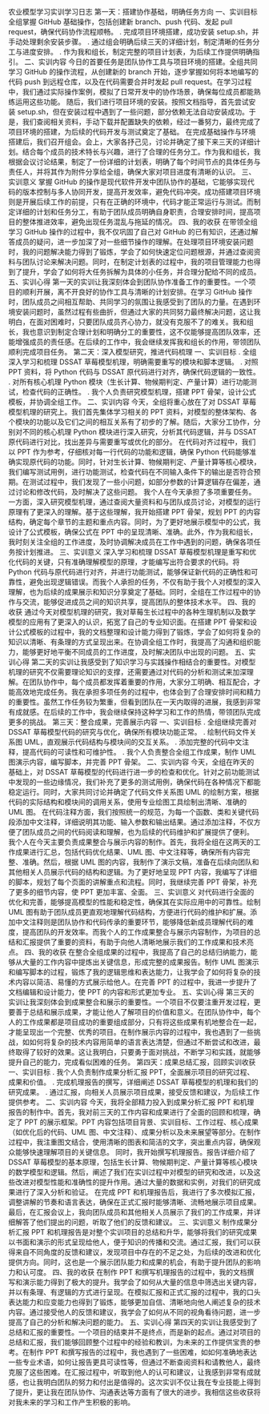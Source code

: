 农业模型学习实训学习日志
第一天：搭建协作基础，明确任务方向
一、实训目标
全组掌握 GitHub 基础操作，包括创建新 branch、push 代码、发起 pull request，确保代码协作流程顺畅。
.	完成项目环境搭建，成功安装 setup.sh，并手动处理剩余安装步骤。
.	通过组会明确后续三天的详细计划，制定清晰的任务分工与进度安排。
.	作为我和组长，制定完整的项目计划表，为后续工作提供明确指引。
二、实训内容
今日的首要任务是团队协作工具与项目环境的搭建。全组共同学习 GitHub 的操作流程，从创建新的 branch 开始，逐步掌握如何将本地编写的代码 push 到远程仓库，以及在代码需要合并时发起 pull request。在学习过程中，我们通过实际操作案例，模拟了日常开发中的协作场景，确保每位成员都能熟练运用这些功能。
随后，我们进行项目环境的安装。按照文档指导，首先尝试安装 setup.sh，但在安装过程中遇到了一些问题，部分依赖无法自动安装成功。于是，我们查阅相关资料，手动下载并配置缺失的依赖，经过一番努力，最终完成了项目环境的搭建，为后续的代码开发与测试奠定了基础。
在完成基础操作与环境搭建后，我们召开组会。会上，大家各抒己见，讨论并确定了接下来三天的详细计划。结合每个成员的技术特长与兴趣，进行了合理的任务分工。作为我和组长，我根据会议讨论结果，制定了一份详细的计划表，明确了每个时间节点的具体任务与责任人，并将其作为附件分享给全组，确保大家对项目进度有清晰的认识。
三、实训意义
掌握 GitHub 的操作是现代软件开发中团队协作的基础，它能够实现代码的版本控制与多人协同开发，提高开发效率，避免代码冲突。成功搭建项目环境则是开展后续工作的前提，只有在正确的环境中，代码才能正常运行与测试。而制定详细的计划和任务分工，有助于团队成员明确自身职责，合理安排时间，提高项目的整体推进效率，避免出现任务混乱与拖延的情况。
四、我的收获
在带领全组学习 GitHub 操作的过程中，我不仅巩固了自己对 GitHub 的已有知识，还通过解答成员的疑问，进一步加深了对一些细节操作的理解。在处理项目环境安装问题时，我的问题解决能力得到了锻炼，学会了如何快速定位问题根源，并通过查阅资料与团队讨论来解决问题。同时，在制定计划表的过程中，我的项目管理能力也得到了提升，学会了如何将大任务拆解为具体的小任务，并合理分配给不同的成员。
五、实训心得
第一天的实训让我深刻体会到团队协作准备工作的重要性。一个项目的顺利开展，离不开良好的协作工具与清晰的计划安排。在学习 GitHub 操作时，团队成员之间相互帮助、共同学习的氛围让我感受到了团队的力量。在遇到环境安装问题时，虽然过程有些曲折，但通过大家的共同努力最终解决问题，这让我明白，在面对困难时，只要团队成员齐心协力，就没有克服不了的难关。我和组长，我也意识到制定合理计划和明确分工的重要性，这不仅能够提高团队效率，还能增强成员的责任感。在后续的工作中，我会继续发挥我和组长的作用，带领团队顺利完成项目任务。
第二天：深入模型研究，推进代码梳理
一、实训目标
.	全组深入学习和梳理 DSSAT 草莓模型机理，明确需要重写的模块和脚本逻辑。
.	对照 PPT 资料，将 Python 代码与 DSSAT 原代码进行对齐，确保代码逻辑的一致性。
.	对所有核心机理 Python 模块（生长计算、物候期判定、产量计算）进行功能测试，检查代码的正确性。
.	我个人负责研究模型机理，搭建 PPT 骨架，设计公式模板，并协调全组工作。
二、实训内容
今天，全组将重心放在了对 DSSAT 草莓模型机理的研究上。我们首先集体学习相关的 PPT 资料，对模型的整体架构、各个模块的功能以及它们之间的相互关系有了初步的了解。随后，大家分工协作，分别对不同的核心机理 Python 模块进行深入研究，分析其代码逻辑，并与 DSSAT 原代码进行对比，找出差异与需要重写或优化的部分。
在代码对齐过程中，我们以 PPT 作为参考，仔细核对每一行代码的功能和逻辑，确保 Python 代码能够准确实现原代码的功能。同时，针对生长计算、物候期判定、产量计算等核心模块，我们编写测试用例，进行功能测试，检查代码在不同输入条件下的输出是否符合预期。在测试过程中，我们发现了一些小问题，如部分参数的计算逻辑存在偏差，通过讨论和修改代码，及时解决了这些问题。
我个人在今天承担了多项重要任务。一方面，深入研究模型机理，通过查阅大量资料和与团队成员讨论，对模型的运行原理有了更深入的理解。基于这些理解，我开始搭建 PPT 骨架，规划 PPT 的内容结构，确定每个章节的主题和重点内容。同时，为了更好地展示模型中的公式，我设计了公式模板，确保公式在 PPT 中的呈现清晰、准确。此外，作为我和组长，我时刻关注全组的工作进度，及时协调解决成员在工作中遇到的问题，确保各项任务按计划推进。
三、实训意义
深入学习和梳理 DSSAT 草莓模型机理是重写和优化代码的关键，只有准确理解模型的原理，才能编写出符合要求的代码。将 Python 代码与原代码进行对齐，并进行功能测试，能够保证新代码的正确性和可靠性，避免出现逻辑错误。而我个人承担的任务，不仅有助于我个人对模型的深入理解，也为后续的成果展示和知识分享奠定了基础。同时，全组在工作过程中的协作与交流，能够促进成员之间的知识共享，提高团队的整体技术水平。
四、我的收获
通过今天对模型机理的研究，我对草莓生长过程中的各种生理机制以及数学模型的应用有了更深入的认识，拓宽了自己的专业知识面。在搭建 PPT 骨架和设计公式模板的过程中，我的文档整理和设计能力得到了锻炼，学会了如何将复杂的知识以清晰、有条理的方式呈现出来。在协调全组工作时，我提高了沟通和组织能力，能够更好地平衡不同成员的工作进度，及时解决团队中出现的问题。
五、实训心得
第二天的实训让我感受到了知识学习与实践操作相结合的重要性。对模型机理的研究不仅需要理论知识的支撑，还需要通过对代码的分析和测试来加深理解。在团队协作中，每个成员都发挥着重要的作用，大家分工明确、相互配合，才能高效地完成任务。我在承担多项任务的过程中，也体会到了合理安排时间和精力的重要性。虽然工作任务较为繁重，但看到团队在一天内取得的进展，我感到非常有成就感。在后续的工作中，我会继续保持这种学习和工作的热情，带领团队完成更多的挑战。
第三天：整合成果，完善展示内容
一、实训目标
.	全组继续完善对 DSSAT 草莓模型代码的研究与优化，确保所有模块功能正常。
.	绘制代码文件关系图 UML，直观展示代码结构与模块间的交互关系。
.	添加完整的代码中文注释，提高代码的可读性和可维护性。
.	我个人负责整合全组工作成果，制作 UML 图演示内容，编写脚本，并完善 PPT 骨架。
二、实训内容
今天，全组在昨天的基础上，对 DSSAT 草莓模型的代码进行进一步的检查和优化。针对之前功能测试中发现的一些边缘情况，我们补充了更多的测试用例，确保代码在各种情况下都能稳定运行。同时，大家共同讨论并确定了代码文件关系图 UML 的绘制方案，根据代码的实际结构和模块间的调用关系，使用专业绘图工具绘制出清晰、准确的 UML 图。
在代码注释方面，我们按照统一的规范，为每一个函数、类和关键代码段添加中文注释，详细说明其功能、输入参数和输出结果。通过添加注释，不仅方便了团队成员之间的代码阅读和理解，也为后续的代码维护和扩展提供了便利。
我个人在今天主要负责成果整合与展示内容的制作。首先，我将全组在这两天的工作成果进行汇总，包括代码优化结果、UML 图、中文注释等，确保所有内容完整、准确。然后，根据 UML 图的内容，我制作了演示文稿，准备在后续向团队和其他相关人员展示代码的结构和逻辑。为了更好地呈现 PPT 内容，我编写了详细的脚本，规划了每个页面的讲解重点和流程。同时，我继续完善 PPT 骨架，补充了更多的细节内容，使 PPT 更加丰富、全面。
三、实训意义
对代码进行全面的优化和完善，能够提高模型的性能和稳定性，确保其在实际应用中的可靠性。绘制 UML 图有助于团队成员更直观地理解代码结构，方便进行代码的维护和扩展。添加中文注释则是团队协作和代码传承的重要环节，能够降低新成员理解代码的难度，提高团队的开发效率。而我个人的工作成果整合与展示内容制作，为项目的总结和汇报提供了重要的资料，有助于向他人清晰地展示我们的工作成果和技术亮点。
四、我的收获
在整合全组成果的过程中，我提高了自己的总结归纳能力，能够从大量的工作内容中提炼出关键信息，形成完整的成果报告。制作 UML 图演示和编写脚本的过程，锻炼了我的逻辑思维和表达能力，让我学会了如何将复杂的技术内容以简洁、易懂的方式展示给他人。在完善 PPT 的过程中，我进一步提升了文档编辑和设计能力，使 PPT 的内容和形式更加专业。
五、实训心得
第三天的实训让我深刻体会到成果整合和展示的重要性。一个项目不仅要注重开发过程，更要善于总结和展示成果，才能让他人了解项目的价值和意义。在团队协作中，每个人的工作成果都是项目成功的重要组成部分，只有将这些成果有机地整合在一起，才能呈现出一个完整、优秀的项目。在制作展示内容的过程中，我也遇到了一些挑战，如如何将复杂的技术内容用简单的语言表达清楚，但通过不断尝试和改进，最终取得了较好的效果。这让我明白，只要勇于面对挑战，不断学习和实践，就能够提升自己的能力，完成看似困难的任务。
第四天：成果总结汇报，回顾实训收获
一、实训目标
.	我个人负责制作成果分析汇报 PPT，全面展示项目的研究过程、成果和价值。
.	完成机理报告的撰写，详细阐述 DSSAT 草莓模型的机理和我们的研究成果。
.	通过汇报，向相关人员展示项目成果，接受反馈和建议，为后续工作提供参考。
二、实训内容
今天，我将全部精力投入到成果分析汇报 PPT 和机理报告的制作中。首先，我对前三天的工作内容和成果进行了全面的回顾和梳理，确定了 PPT 的展示框架。PPT 内容包括项目背景、实训目标、工作过程、核心成果（如优化后的代码、UML 图、中文注释）、成果分析以及未来展望等部分。在制作过程中，我注重图文结合，使用清晰的图表和简洁的文字，突出重点内容，确保观众能够快速理解项目的关键信息。
同时，我开始撰写机理报告。报告详细介绍了 DSSAT 草莓模型的基本原理，包括生长计算、物候期判定、产量计算等核心模块的数学模型和逻辑。然后，阐述了我们在实训过程中对模型的研究和改进，以及这些改进对模型性能和准确性的提升作用。通过大量的数据和实例，对我们的研究成果进行了深入分析和验证。
在完成 PPT 和机理报告后，我进行了多次模拟汇报，调整讲解的节奏和语言表达，确保在正式汇报时能够清晰、流畅地展示项目成果。最后，在汇报会议上，我向团队成员和其他相关人员展示了我们的工作成果，并详细解答了他们提出的问题，听取了他们的反馈和建议。
三、实训意义
制作成果分析汇报 PPT 和机理报告是对整个实训项目的总结和升华，能够将我们的研究成果以书面和演示的形式呈现给他人，便于知识的传播和交流。通过汇报，我们可以获得来自不同角度的反馈和建议，发现项目中存在的不足之处，为后续的改进和优化提供方向。同时，这也是一个展示团队能力和成果的机会，有助于提升团队的影响力和认可度。
四、我的收获
在制作 PPT 和撰写机理报告的过程中，我的文档撰写和演示能力得到了极大的提升。我学会了如何从大量的信息中筛选出关键内容，并以有条理、有逻辑的方式进行呈现。在模拟汇报和正式汇报的过程中，我的口头表达能力和应变能力也得到了锻炼，能够更加自信、清晰地向他人阐述复杂的技术内容。通过接受他人的反馈和建议，我学会了如何从不同的视角看待问题，进一步提高了自己的分析和解决问题的能力。
五、实训心得
第四天的实训让我感受到了总结和汇报的重要性。一个项目的结束并不是终点，而是新的起点。通过对项目的总结和汇报，我们能够回顾整个过程中的经验和教训，为未来的工作提供宝贵的参考。在制作 PPT 和撰写报告的过程中，我也遇到了一些困难，如如何准确地表达一些专业术语，如何让报告更具可读性等，但通过不断查阅资料和请教他人，最终克服了这些困难。在汇报过程中，听取到他人的认可和建议，让我感到非常有成就感，也让我明白团队的努力和付出是值得的。这次实训不仅让我在专业技能上得到了提升，更让我在团队协作、沟通表达等方面有了很大的进步。我相信这些收获将对我未来的学习和工作产生积极的影响。
